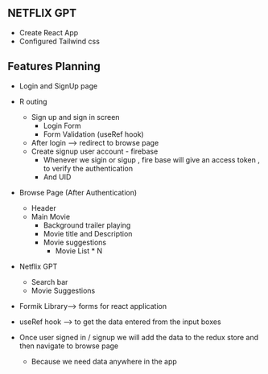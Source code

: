 ## NETFLIX GPT

- Create React App
- Configured Tailwind css

## Features Planning

- Login and SignUp page
- R outing

  - Sign up and sign in screen
    - Login Form
    - Form Validation (useRef hook)
  - After login --> redirect to browse page
  - Create signup user account - firebase
    - Whenever we sigin or sigup , fire base will give an access token , to verify the authentication
    - And UID

- Browse Page (After Authentication)
  - Header
  - Main Movie
    - Background trailer playing
    - Movie title and Description
    - Movie suggestions
      - Movie List \* N
- Netflix GPT

  - Search bar
  - Movie Suggestions

- Formik Library--> forms for react application

- useRef hook --> to get the data entered from the input boxes
- Once user signed in / signup we will add the data to the redux store and then navigate to browse page
    - Because we need data anywhere in the app
